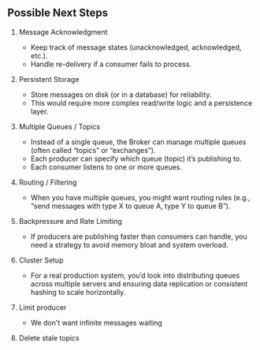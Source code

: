 ## Possible Next Steps
1. Message Acknowledgment
   - Keep track of message states (unacknowledged, acknowledged, etc.).
   - Handle re-delivery if a consumer fails to process.

2. Persistent Storage
   - Store messages on disk (or in a database) for reliability.
   - This would require more complex read/write logic and a persistence layer.

3. Multiple Queues / Topics
   - Instead of a single queue, the Broker can manage multiple queues (often called “topics” or “exchanges”).
   - Each producer can specify which queue (topic) it’s publishing to.
   - Each consumer listens to one or more queues.

4. Routing / Filtering
   - When you have multiple queues, you might want routing rules (e.g., “send messages with type X to queue A, type Y to queue B”).

5. Backpressure and Rate Limiting
   - If producers are publishing faster than consumers can handle, you need a strategy to avoid memory bloat and system overload.

6. Cluster Setup
   - For a real production system, you’d look into distributing queues across multiple servers and ensuring data replication or consistent hashing to scale horizontally.

7. Limit producer
   - We don't want infinite messages waiting

8. Delete stale topics